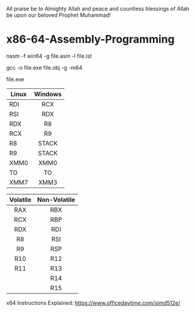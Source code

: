 All praise be to Almighty Allah 
and peace and countless blessings
of Allah be upon our beloved 
Prophet Muhammad!

# x86-64-Assembly-Programming

nasm -f win64 -g file.asm -l file.lst 

gcc -o file.exe file.obj -g -m64

file.exe

| Linux| Windows|
| ---- |:------:|
| RDI  | RCX   |
| RSI  | RDX   |
| RDX  | R8    |
| RCX  | R9    |
|  R8  | STACK |
|  R9  | STACK |
| XMM0 | XMM0  |
| TO   |  TO   |
| XMM7 | XMM3  |


|Volatile| Non-Volatile|
|:------:|:-----------:|
|RAX|RBX|
|RCX|RBP|
|RDX|RDI|
|R8|RSI|
|R9|RSP|
|R10|R12|
|R11|R13|
||R14|
||R15|
x64 Instructions Explained: https://www.officedaytime.com/simd512e/
